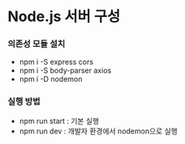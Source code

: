 # Node.js 서버 구성

### 의존성 모듈 설치
- npm i -S express cors
- npm i -S body-parser axios
- npm i -D nodemon

### 실행 방법
- npm run start : 기본 실행
- npm run dev : 개발자 환경에서 nodemon으로 실행
